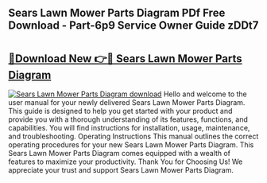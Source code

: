 ## Sears Lawn Mower Parts Diagram PDf Free Download - Part-6p9 Service Owner Guide zDDt7

# <h2><a href="http://dfulff.blite.top/?on=Sears+Lawn+Mower+Parts+Diagram">🔗Download New 👉🔴 Sears Lawn Mower Parts Diagram</a></h2>

[![Sears Lawn Mower Parts Diagram download](https://i.imgur.com/lujVjoI.png)](http://dfulff.blite.top/?on=Sears+Lawn+Mower+Parts+Diagram)
Hello and welcome to the user manual for your newly delivered Sears Lawn Mower Parts Diagram. This guide is designed to help you get started with your product and provide you with a thorough understanding of its features, functions, and capabilities. You will find instructions for installation, usage, maintenance, and troubleshooting. Operating Instructions This manual outlines the correct operating procedures for your new Sears Lawn Mower Parts Diagram. This Sears Lawn Mower Parts Diagram comes equipped with a wealth of features to maximize your productivity. Thank You for Choosing Us! We appreciate your trust and support Sears Lawn Mower Parts Diagram.
